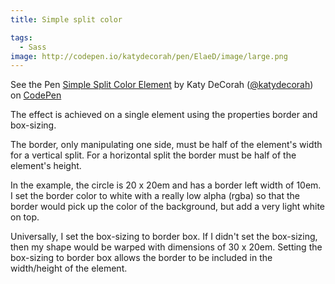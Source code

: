 ```yaml
---
title: Simple split color

tags:
  - Sass
image: http://codepen.io/katydecorah/pen/ElaeD/image/large.png
---
```


<p data-height="450" data-theme-id="97" data-slug-hash="ElaeD" data-user="katydecorah" data-default-tab="result" class='codepen'>See the Pen <a href='http://codepen.io/katydecorah/pen/ElaeD'>Simple Split Color Element</a> by Katy DeCorah (<a href='http://codepen.io/katydecorah'>@katydecorah</a>) on <a href='http://codepen.io'>CodePen</a></p>

The effect is achieved on a single element using the properties border and box-sizing.

The border, only manipulating one side, must be half of the element's width for a vertical split. For a horizontal split the border must be half of the element's height.

In the example, the circle is 20 x 20em and has a border left width of 10em. I set the border color to white with a really low alpha (rgba) so that the border would pick up the color of the background, but add a very light white on top.

Universally, I set the box-sizing to border box. If I didn't set the box-sizing, then my shape would be warped with dimensions of 30 x 20em. Setting the box-sizing to border box allows the border to be included in the width/height of the element.
